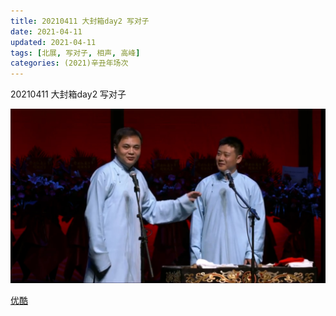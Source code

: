 ```yaml
---
title: 20210411 大封箱day2 写对子
date: 2021-04-11
updated: 2021-04-11
tags: [北展, 写对子, 相声, 高峰] 
categories: (2021)辛丑年场次 
---
```

20210411 大封箱day2 写对子

![](https://raw.githubusercontent.com/rhenginium/image/main/Screenshot_20210411_115137.jpg)

[优酷](https://v.youku.com/v_show/id_XNTEzMzY1NzQyOA==.html?)